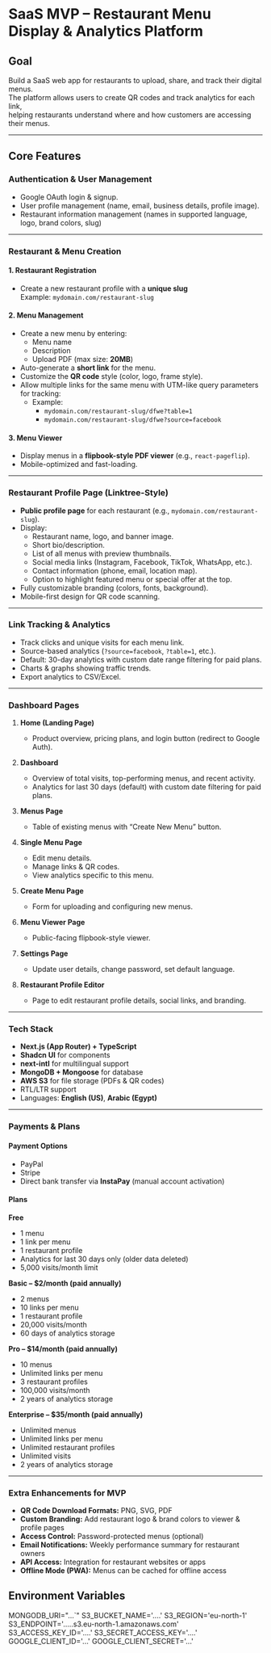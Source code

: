# SaaS MVP – Restaurant Menu Display & Analytics Platform

## Goal

Build a SaaS web app for restaurants to upload, share, and track their digital menus.  
The platform allows users to create QR codes and track analytics for each link,  
helping restaurants understand where and how customers are accessing their menus.

---

## Core Features

### Authentication & User Management

- Google OAuth login & signup.
- User profile management (name, email, business details, profile image).
- Restaurant information management (names in supported language, logo, brand colors, slug)

---

### Restaurant & Menu Creation

#### 1. Restaurant Registration

- Create a new restaurant profile with a **unique slug**  
  Example: `mydomain.com/restaurant-slug`

#### 2. Menu Management

- Create a new menu by entering:
  - Menu name
  - Description
  - Upload PDF (max size: **20MB**)
- Auto-generate a **short link** for the menu.
- Customize the **QR code** style (color, logo, frame style).
- Allow multiple links for the same menu with UTM-like query parameters for tracking:
  - Example:
    - `mydomain.com/restaurant-slug/dfwe?table=1`
    - `mydomain.com/restaurant-slug/dfwe?source=facebook`

#### 3. Menu Viewer

- Display menus in a **flipbook-style PDF viewer** (e.g., `react-pageflip`).
- Mobile-optimized and fast-loading.

---

### Restaurant Profile Page (Linktree-Style)

- **Public profile page** for each restaurant (e.g., `mydomain.com/restaurant-slug`).
- Display:
  - Restaurant name, logo, and banner image.
  - Short bio/description.
  - List of all menus with preview thumbnails.
  - Social media links (Instagram, Facebook, TikTok, WhatsApp, etc.).
  - Contact information (phone, email, location map).
  - Option to highlight featured menu or special offer at the top.
- Fully customizable branding (colors, fonts, background).
- Mobile-first design for QR code scanning.

---

### Link Tracking & Analytics

- Track clicks and unique visits for each menu link.
- Source-based analytics (`?source=facebook`, `?table=1`, etc.).
- Default: 30-day analytics with custom date range filtering for paid plans.
- Charts & graphs showing traffic trends.
- Export analytics to CSV/Excel.

---

### Dashboard Pages

1. **Home (Landing Page)**
   - Product overview, pricing plans, and login button (redirect to Google Auth).

2. **Dashboard**
   - Overview of total visits, top-performing menus, and recent activity.
   - Analytics for last 30 days (default) with custom date filtering for paid plans.

3. **Menus Page**
   - Table of existing menus with “Create New Menu” button.

4. **Single Menu Page**
   - Edit menu details.
   - Manage links & QR codes.
   - View analytics specific to this menu.

5. **Create Menu Page**
   - Form for uploading and configuring new menus.

6. **Menu Viewer Page**
   - Public-facing flipbook-style viewer.

7. **Settings Page**
   - Update user details, change password, set default language.

8. **Restaurant Profile Editor**
   - Page to edit restaurant profile details, social links, and branding.

---

### Tech Stack

- **Next.js (App Router) + TypeScript**
- **Shadcn UI** for components
- **next-intl** for multilingual support
- **MongoDB + Mongoose** for database
- **AWS S3** for file storage (PDFs & QR codes)
- RTL/LTR support
- Languages: **English (US)**, **Arabic (Egypt)**

---

### Payments & Plans

#### Payment Options

- PayPal
- Stripe
- Direct bank transfer via **InstaPay** (manual account activation)

#### Plans

**Free**

- 1 menu
- 1 link per menu
- 1 restaurant profile
- Analytics for last 30 days only (older data deleted)
- 5,000 visits/month limit

**Basic – $2/month (paid annually)**

- 2 menus
- 10 links per menu
- 1 restaurant profile
- 20,000 visits/month
- 60 days of analytics storage

**Pro – $14/month (paid annually)**

- 10 menus
- Unlimited links per menu
- 3 restaurant profiles
- 100,000 visits/month
- 2 years of analytics storage

**Enterprise – $35/month (paid annually)**

- Unlimited menus
- Unlimited links per menu
- Unlimited restaurant profiles
- Unlimited visits
- 2 years of analytics storage

---

### Extra Enhancements for MVP

- **QR Code Download Formats:** PNG, SVG, PDF
- **Custom Branding:** Add restaurant logo & brand colors to viewer & profile pages
- **Access Control:** Password-protected menus (optional)
- **Email Notifications:** Weekly performance summary for restaurant owners
- **API Access:** Integration for restaurant websites or apps
- **Offline Mode (PWA):** Menus can be cached for offline access

## Environment Variables

MONGODB_URI="...`"
S3_BUCKET_NAME='....'
S3_REGION='eu-north-1'
S3_ENDPOINT='.....s3.eu-north-1.amazonaws.com'
S3_ACCESS_KEY_ID='....'
S3_SECRET_ACCESS_KEY='....'
GOOGLE_CLIENT_ID='...'
GOOGLE_CLIENT_SECRET='...'
